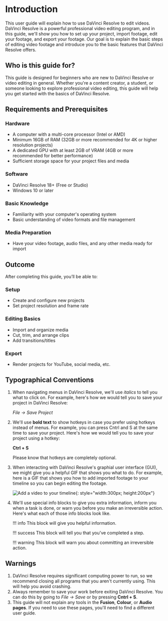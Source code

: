 # Introduction

This user guide will explain how to use DaVinci Resolve to edit videos. DaVinci Resolve is a powerful professional video editing program, and in this guide, we'll show you how to set up your project, import footage, edit your footage, and export your footage. Our goal is to explain the basic steps of editing video footage and introduce you to the basic features that DaVinci Resolve offers.

## Who is this guide for?

This guide is designed for beginners who are new to DaVinci Resolve or video editing in general. Whether you're a content creator, a student, or someone looking to explore professional video editing, this guide will help you get started with the basics of DaVinci Resolve.


## Requirements and Prerequisites

### Hardware
- A computer with a multi-core processor (Intel or AMD)
- Minimum 16GB of RAM (32GB or more recommended for 4K or higher resolution projects)
- A dedicated GPU with at least 2GB of VRAM (4GB or more recommended for better performance)
- Sufficient storage space for your project files and media


### Software
- DaVinci Resolve 18+ (Free or Studio)  
- Windows 10 or later


### Basic Knowledge
- Familiarity with your computer's operating system
- Basic understanding of video formats and file management


### Media Preparation
- Have your video footage, audio files, and any other media ready for import


## Outcome  

After completing this guide, you’ll be able to:  


### Setup  
- Create and configure new projects  
- Set project resolution and frame rate  


### Editing Basics 
- Import and organize media  
- Cut, trim, and arrange clips  
- Add transitions/titles  


### Export  
- Render projects for YouTube, social media, etc. 

## Typographical Conventions

1.  When navigating menus in DaVinci Resolve, we'll use _italics_ to tell you what to click on. 
    For example, here's how we would tell you to save your project in DaVinci Resolve:
    
    _File -> Save Project_

2. We'll use **bold text** to show hotkeys in case you prefer using hotkeys instead of menus. For example, you can press Cntrl and S at the same time to save your project. Here's how we would tell you to save your project using a hotkey:

    **Ctrl + S**

    Please know that hotkeys are completely optional.

3.  When interacting with DaVinci Resolve's graphial user interface (GUI), we might give you a helpful GIF that shows you what to do. For example, here is a GIF that shows you how to add imported footage to your timeline so you can begin editing the footage.

    ![Add a video to your timeline](ADD_VIDEO_TO_TIMELINE.gif){: style="width:300px; height:200px"}

4.  We'll use special info blocks to give you extra information, inform you when a task is done, or warn you before you make an irreversible action. Here's what each of those info blocks look like.

    !!! info
        This block will give you helpful information.

    !!! success
        This block will tell you that you've completed a step.

    !!! warning
        This block will warn you about committing an irreversible action.

## Warnings

1. DaVinci Resolve requires significant computing power to run, so we recommend closing all programs that you aren't currently using. This will help you avoid crashing.
2. Always remember to save your work before exiting DaVinci Resolve. You can do this by going to *File -> Save* or by pressing **Cntrl + S**.
3. This guide will not explain any tools in the **Fusion**, **Colour**, or **Audio pages**. If you need to use these pages, you'll need to find a different user guide.
